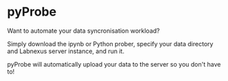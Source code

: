 # pyProbe
Want to automate your data syncronisation workload?

Simply download the ipynb or Python prober, specify your data directory and Labnexus server instance, and run it.

pyProbe will automatically upload your data to the server so you don't have to!
